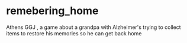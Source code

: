 # remebering_home
Athens GGJ , a game about a grandpa with Alzheimer's trying to collect items to restore his memories so he can get back home 
